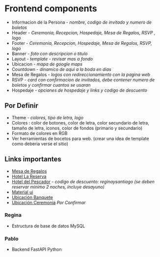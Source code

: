 # Frontend components

- Informacion de la Persona - *nombre, codigo de invitado y numero de boletos*
- Header - *Ceremonia, Recepcion, Hospedaje, Mesa de Regalos, RSVP , logo*
- Footer - *Ceremonia, Recepcion, Hospedaje, Mesa de Regalos, RSVP, logo*
- Banner - *foto con descripcion o titulo*
- Layout - *template - revisar mas a fondo*
- Ubicacion - *mapa de google maps*
- Countdown - *dinamico de aqui a la boda en dias*
- Mesa de Regalos - *logos con redireccionamiento con la pagina web*
- RSVP - *card con confirmacion de invitados, debe contener numero de boletos y confirmar cuantos se usaran*
- Hospedaje - *opciones de hospedaje y links y codigo de descuento*


## Por Definir

- Theme - *colores, tipo de letra, logo*
- Colores : color de botones, color de letra, color secundario de letra, tamaño de letra, iconos, color de fondos (primario y secundario)
- Formato de colores en RGB
- Ver herramientas de bocetos para web. (crear una idea de template como deberia verse el sitio)


## Links importantes

- [Mesa de Regalos](https://mesaderegalos.liverpool.com.mx/milistaderegalos/50488620)
- [Hotel La Reserva](https://www.lareservaajijic.com/)
- [Hotel del Pescador](https://www.hoteldelpescador.com/) - *codigo de descuento:  reginaysantiago (se deben reservar minimo 2 noches, incluye desayuno)*
- [Material ui](https://material-ui.com/)
- [Ubicación Banquete](https://goo.gl/maps/uue81t7bmfN9qfcG8)
- [Ubicación Ceremonia](https://goo.gl/maps/qSDjVPJYsi4r8FDGA)  *Por Confirmar*

### Regina
- Estructura de base de datos MySQL

### Pablo
- Backend FastAPI Python